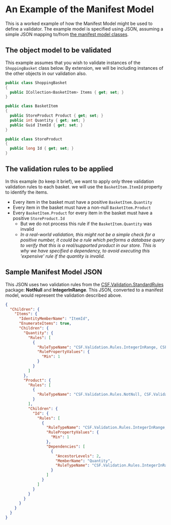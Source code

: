 # An Example of the Manifest Model

This is a worked example of how the Manifest Model might be used to define a validator.
The example model is specified using JSON, assuming a simple JSON mapping to/from [the manifest model classes].

[the manifest model classes]:index.md#The_Manifest_Model_classes

## The object model to be validated

This example assumes that you wish to validate instances of the `ShoppingBasket` class below.
By extension, we will be including instances of the other objects in our validation also.

```csharp
public class ShoppingBasket
{
  public ICollection<BasketItem> Items { get; set; }
}

public class BasketItem
{
  public StoreProduct Product { get; set; }
  public int Quantity { get; set; }
  public Guid ItemId { get; set; }
}

public class StoreProduct
{
  public long Id { get; set; }
}
```

## The validation rules to be applied

In this example (to keep it brief), we want to apply only three validation validation rules to each basket.
we will use the `BasketItem.ItemId` property to identify the items.

* Every item in the basket must have a positive `BasketItem.Quantity`
* Every item in the basket must have a non-null `BasketItem.Product`
* Every `BasketItem.Product` for every item in the basket must have a positive `StoreProduct.Id`
  * But we do not process this rule if the `BasketItem.Quantity` was invalid
  * _In a real-world validation, this might not be a simple check for a positive number, it could be a rule which performs a database query to verify that this is a real/supported product in our store.  This is why we have specified a dependency, to avoid executing this 'expensive' rule if the quantity is invalid._

## Sample Manifest Model JSON

This JSON uses two validation rules from the [CSF.Validation.StandardRules] package: **NotNull** and **IntegerInRange**.
This JSON, converted to a manifest model, would represent the validation described above.

[CSF.Validation.StandardRules]:https://www.nuget.org/packages/CSF.Validation.StandardRules/

```json
{
  "Children": {
    "Items": {
      "IdentityMemberName": "ItemId",
      "EnumerateItems": true,
      "Children": {
        "Quantity": {
          "Rules": [
            {
              "RuleTypeName": "CSF.Validation.Rules.IntegerInRange, CSF.Validation.StandardRules",
              "RulePropertyValues": {
                "Min": 1
              }
            }
          ]
        },
        "Product": {
          "Rules": [
            {
              "RuleTypeName": "CSF.Validation.Rules.NotNull, CSF.Validation.StandardRules",
            }
          ],
          "Children": {
            "Id": {
              "Rules": [
                {
                  "RuleTypeName": "CSF.Validation.Rules.IntegerInRange, CSF.Validation.StandardRules",
                  "RulePropertyValues": {
                    "Min": 1
                  },
                  "Dependencies": [
                    {
                      "AncestorLevels": 2,
                      "MemberName": "Quantity",
                      "RuleTypeName": "CSF.Validation.Rules.IntegerInRange, CSF.Validation.StandardRules"
                    }
                  ]
                }
              ]
            }
          }
        }
      }
    }
  }
}
```
